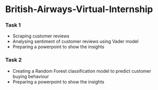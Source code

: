 # British-Airways-Virtual-Internship

### Task 1 
- Scraping customer reviews 
- Analysing sentiment of customer reviews using Vader model
- Preparing a powerpoint to show the insights
### Task 2 
- Creating a Random Forest classification model to predict customer buying behaviour
- Preparing a powerpoint to show the insights
